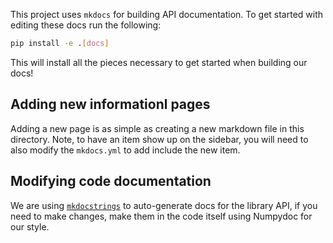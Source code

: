 This project uses `mkdocs` for building API documentation.
To get started with editing these docs run the following:

```bash
pip install -e .[docs]
```

This will install all the pieces necessary to get started when building our docs!

## Adding new informationl pages
Adding a new page is as simple as creating a new markdown file in this directory.
Note, to have an item show up on the sidebar, you will need to also modify the `mkdocs.yml` to add include the new item.

## Modifying code documentation
We are using [`mkdocstrings`](https://mkdocstrings.github.io/) to auto-generate docs for the library API, if you need to make changes, make them in the code itself using Numpydoc for our style.
